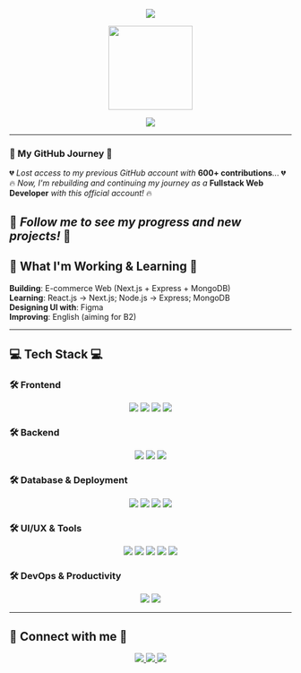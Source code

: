 <p align="center">
  <img src="https://readme-typing-svg.demolab.com?font=Fira+Code&size=22&pause=1000&color=F7A81B&center=true&vCenter=true&width=500&lines=Hi%2C+I'm+HKienDev+-+Hoang+Kien!;Fullstack+Web+Developer;React+%7C+Next.js+%7C+Node.js+%7C+MongoDB" />

<div align="center">
  <img src="https://github-readme-stats.vercel.app/api?username=HKienDev&show_icons=true&theme=radical" height="150px"/>
</div>

<p align="center">
  <img src="https://komarev.com/ghpvc/?username=HKienDev&label=Profile%20views&color=blue&style=flat" />
</p>

---
### 🚀 My GitHub Journey 🚀
💔 *Lost access to my previous GitHub account with* **600+ contributions**... 💔   
🔥 *Now, I'm rebuilding and continuing my journey as a* **Fullstack Web Developer** *with this official account!* 🔥

📌 *Follow me to see my progress and new projects!* 📌
---

## 📖 What I'm Working & Learning 📖
   **Building**: E-commerce Web (Next.js + Express + MongoDB)  
   **Learning**: React.js -> Next.js; Node.js -> Express; MongoDB  
   **Designing UI with**: Figma  
   **Improving**: English (aiming for B2)  

---

## 💻 Tech Stack 💻

### 🛠️ Frontend  
<p align="center">
  <a href="https://react.dev/"><img src="https://img.shields.io/badge/React-61DAFB?style=for-the-badge&logo=react&logoColor=20232A"/></a>
  <a href="https://nextjs.org/"><img src="https://img.shields.io/badge/Next.js-333333?style=for-the-badge&logo=nextdotjs&logoColor=white"/></a>
  <a href="https://tailwindcss.com/"><img src="https://img.shields.io/badge/Tailwind%20CSS-06B6D4?style=for-the-badge&logo=tailwindcss&logoColor=white"/></a>
  <a href="https://getbootstrap.com/"><img src="https://img.shields.io/badge/Bootstrap-7952B3?style=for-the-badge&logo=bootstrap&logoColor=white"/></a>
</p>

### 🛠️ Backend  
<p align="center">
  <a href="https://nodejs.org/"><img src="https://img.shields.io/badge/Node.js-026E00?style=for-the-badge&logo=node.js&logoColor=white"/></a>
  <a href="https://expressjs.com/"><img src="https://img.shields.io/badge/Express.js-444444?style=for-the-badge&logo=express&logoColor=white"/></a>
  <a href="https://nestjs.com/"><img src="https://img.shields.io/badge/NestJS-CC0130?style=for-the-badge&logo=nestjs&logoColor=white"/></a>
</p>

### 🛠️ Database & Deployment  
<p align="center">
  <a href="https://www.mongodb.com/"><img src="https://img.shields.io/badge/MongoDB-4DB33D?style=for-the-badge&logo=mongodb&logoColor=white"/></a>
  <a href="https://railway.app/"><img src="https://img.shields.io/badge/Railway-2E2E2E?style=for-the-badge&logo=railway&logoColor=white"/></a>
  <a href="https://vercel.com/"><img src="https://img.shields.io/badge/Vercel-111111?style=for-the-badge&logo=vercel&logoColor=white"/></a>
  <a href="https://drawsql.app/"><img src="https://img.shields.io/badge/DrawSQL-F57C00?style=for-the-badge&logoColor=white"/></a>
</p>

### 🛠️ UI/UX & Tools  
<p align="center">
  <a href="https://www.figma.com/"><img src="https://img.shields.io/badge/Figma-9B51E0?style=for-the-badge&logo=figma&logoColor=white"/></a>
  <a href="https://magicui.design/"><img src="https://img.shields.io/badge/Magic%20UI-005FCC?style=for-the-badge&logoColor=white"/></a>
  <a href="https://ui.shadcn.com/"><img src="https://img.shields.io/badge/ShadCN%20UI-20232A?style=for-the-badge&logoColor=white"/></a>
  <a href="https://ui.aceternity.com/"><img src="https://img.shields.io/badge/Aceternity%20UI-8B008B?style=for-the-badge&logoColor=white"/></a>
  <a href="https://reactbits.dev/"><img src="https://img.shields.io/badge/React%20Bits-00A8E1?style=for-the-badge&logo=react&logoColor=white"/></a>
</p>

### 🛠️ DevOps & Productivity  
<p align="center">
  <a href="https://resend.com/"><img src="https://img.shields.io/badge/Resend-FF5A5F?style=for-the-badge&logoColor=white"/></a>
  <a href="https://www.atlassian.com/software/jira"><img src="https://img.shields.io/badge/Jira-0052CC?style=for-the-badge&logo=jira&logoColor=white"/></a>
</p>
 
---

## 💬 Connect with me 💬

<div align="center">
  <a href="https://www.linkedin.com/in/kienbg/" target="_blank">
    <img src="https://img.shields.io/badge/LinkedIn-0077B5?style=for-the-badge&logo=linkedin&logoColor=white"/>
  </a>
  <a href="https://www.facebook.com/ZeussHk3002/" target="_blank">
    <img src="https://img.shields.io/badge/Facebook-0866FF?style=for-the-badge&logo=facebook&logoColor=white"/>
  </a>
  <a href="https://www.instagram.com/hoang_kien_3002/" target="_blank">
    <img src="https://img.shields.io/badge/Instagram-833AB4?style=for-the-badge&logo=instagram&logoColor=white"/>
  </a>
</div>
